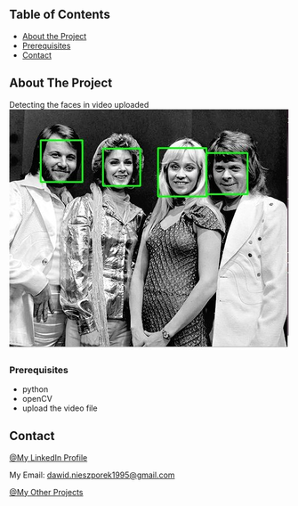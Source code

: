 <!-- TABLE OF CONTENTS -->
## Table of Contents

* [About the Project](#about-the-project)
* [Prerequisites](#prerequisites)
* [Contact](#contact)

<!-- ABOUT THE PROJECT -->
## About The Project
Detecting the faces in video uploaded
![Image of PC](https://github.com/warcep/vid_face_detection/blob/master/images/face_detect.jpg)

### Prerequisites
* python
* openCV
* upload the video file

<!-- CONTACT -->
## Contact
[@My LinkedIn Profile](https://www.linkedin.com/in/warcep/)

My Email: dawid.nieszporek1995@gmail.com

[@My Other Projects](https://github.com/warcep)

